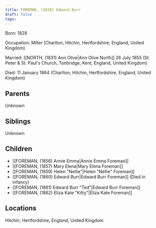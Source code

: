 ```yaml
---
title: FOREMAN, (1828) Edward Burr
draft: false
tags:
---
```


Born: 1828

Occupation: Miller (Charlton, Hitchin, Hertfordshire, England, United Kingdom)

Married: [[NORTH, (1831) Ann Olive|Ann Olive North]] 26 July 1855 (St. Peter & St. Paul's Church, Tonbridge, Kent, England, United Kingdom)

Died: 11 January 1864 (Charlton, Hitchin, Hertfordshire, England, United Kingdom)

## Parents
Unknown

## Siblings
Unknown

## Children
- [[FOREMAN, (1856) Annie Emma|Annie Emma Foreman]]
- [[FOREMAN, (1857) Mary Elena|Mary Elena Foreman]]
- [[FOREMAN, (1859) Helen "Nellie"|Helen "Nellie" Foreman]]
- [[FOREMAN, (1860) Edward Burr|Edward Burr Foreman]] (Died in infancy)
- [[FOREMAN, (1861) Edward Burr "Ted"|Edward Burr Foreman]]
- [[FOREMAN, (1862) Eliza Kate "Kitty"|Eliza Kate Foreman]]

## Locations
Hitchin, Hertfordshire, England, United Kingdom